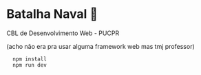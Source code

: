 # Batalha Naval 🚢

CBL de Desenvolvimento Web - PUCPR

(acho não era pra usar alguma framework web mas tmj professor)


```
  npm install
  npm run dev
```